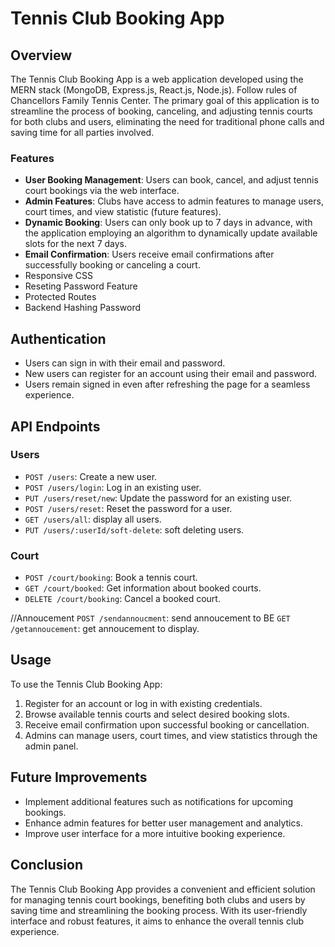 # Tennis Club Booking App

## Overview

The Tennis Club Booking App is a web application developed using the MERN stack (MongoDB, Express.js, React.js, Node.js). Follow rules of Chancellors Family Tennis Center. The primary goal of this application is to streamline the process of booking, canceling, and adjusting tennis courts for both clubs and users, eliminating the need for traditional phone calls and saving time for all parties involved.

### Features

- **User Booking Management**: Users can book, cancel, and adjust tennis court bookings via the web interface.
- **Admin Features**: Clubs have access to admin features to manage users, court times, and view statistic (future features).
- **Dynamic Booking**: Users can only book up to 7 days in advance, with the application employing an algorithm to dynamically update available slots for the next 7 days.
- **Email Confirmation**: Users receive email confirmations after successfully booking or canceling a court.
- Responsive CSS
- Reseting Password Feature
- Protected Routes
- Backend Hashing Password


## Authentication

- Users can sign in with their email and password.
- New users can register for an account using their email and password.
- Users remain signed in even after refreshing the page for a seamless experience.
## API Endpoints

### Users

- `POST /users`: Create a new user.
- `POST /users/login`: Log in an existing user.
- `PUT /users/reset/new`: Update the password for an existing user.
- `POST /users/reset`: Reset the password for a user.
- `GET /users/all`: display all users.
- `PUT /users/:userId/soft-delete`: soft deleting users.
### Court

- `POST /court/booking`: Book a tennis court.
- `GET /court/booked`: Get information about booked courts.
- `DELETE /court/booking`: Cancel a booked court.

//Annoucement
`POST /sendannoucment`: send annoucement to BE
`GET /getannoucement`: get annoucement to display.

## Usage

To use the Tennis Club Booking App:

1. Register for an account or log in with existing credentials.
2. Browse available tennis courts and select desired booking slots.
3. Receive email confirmation upon successful booking or cancellation.
4. Admins can manage users, court times, and view statistics through the admin panel.

## Future Improvements

- Implement additional features such as notifications for upcoming bookings.
- Enhance admin features for better user management and analytics.
- Improve user interface for a more intuitive booking experience.

## Conclusion

The Tennis Club Booking App provides a convenient and efficient solution for managing tennis court bookings, benefiting both clubs and users by saving time and streamlining the booking process. With its user-friendly interface and robust features, it aims to enhance the overall tennis club experience.